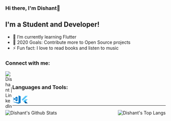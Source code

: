 ### Hi there, I'm Dishant👋

## I'm a Student and Developer!

- 🌱 I’m currently learning Flutter
- 🥅 2020 Goals: Contribute more to Open Source projects
- ⚡ Fun fact: I love to read books and listen to music

### Connect with me:

[<img align="left" alt="Dishant | LinkedIn" width="22px" src="https://cdn.jsdelivr.net/npm/simple-icons@v3/icons/linkedin.svg" />][linkedin]

<br />

### Languages and Tools:

[<img align="left" alt="Visual Studio Code" width="26px" src="https://raw.githubusercontent.com/github/explore/80688e429a7d4ef2fca1e82350fe8e3517d3494d/topics/visual-studio-code/visual-studio-code.png" />]()
[<img align="left" alt="Flutter" width="26px" src="https://raw.githubusercontent.com/github/explore/80688e429a7d4ef2fca1e82350fe8e3517d3494d/topics/flutter/flutter.png" />][flutter]

<br />

---

<img align="left" alt="Dishant's Github Stats" src="https://github-readme-stats.vercel.app/api?username=thisis-dc4&count_private=true&show_icons=true&theme=vue" />
<img align="right" alt="Dishant's Top Langs" src="https://github-readme-stats.vercel.app/api/top-langs/?username=thisis-dc4&theme=vue&layout=compact" />


[linkedin]: https://linkedin.com/in/dishant-chaudhary-477a1119b
[flutter]: https://flutter.dev
